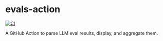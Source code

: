 # evals-action

[![CI](https://github.com/maragudk/evals/actions/workflows/ci.yml/badge.svg)](https://github.com/maragudk/evals/actions/workflows/ci.yml)

A GitHub Action to parse LLM eval results, display, and aggregate them.
